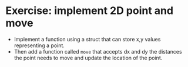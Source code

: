 # Exercise: implement 2D point and move

* Implement a function using a struct that can store x,y values representing a point.
* Then add a function called `move` that accepts dx and dy the distances the point needs to move and update the location of the point.


